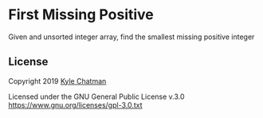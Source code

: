 # First Missing Positive
Given and unsorted integer array, find the smallest missing positive integer

## License
Copyright 2019 [Kyle Chatman](http://www.kchatman.com)

Licensed under the GNU General Public License v.3.0
https://www.gnu.org/licenses/gpl-3.0.txt
